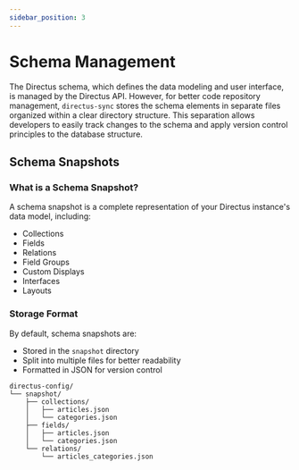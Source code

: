 ```yaml
---
sidebar_position: 3
---
```


# Schema Management

The Directus schema, which defines the data modeling and user interface, is managed by the Directus API. However, for better code repository management, `directus-sync` stores the schema elements in separate files organized within a clear directory structure. This separation allows developers to easily track changes to the schema and apply version control principles to the database structure.

## Schema Snapshots

### What is a Schema Snapshot?

A schema snapshot is a complete representation of your Directus instance's data model, including:
- Collections
- Fields
- Relations
- Field Groups
- Custom Displays
- Interfaces
- Layouts

### Storage Format

By default, schema snapshots are:
- Stored in the `snapshot` directory
- Split into multiple files for better readability
- Formatted in JSON for version control

```
directus-config/
└── snapshot/
    ├── collections/
    │   ├── articles.json
    │   └── categories.json
    ├── fields/
    │   ├── articles.json
    │   └── categories.json
    └── relations/
        └── articles_categories.json
```
